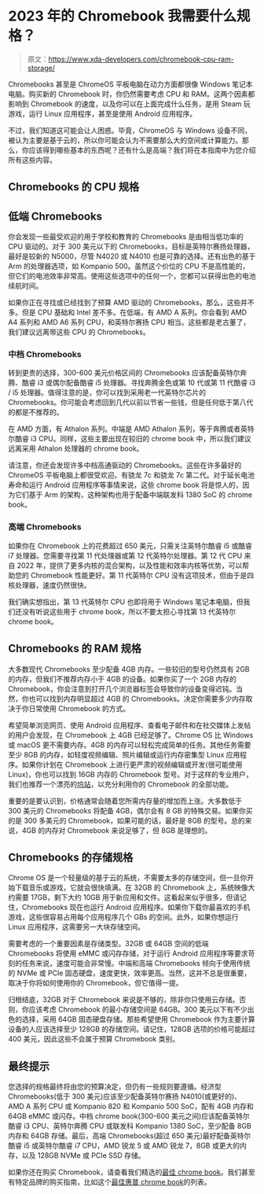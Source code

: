 # 2023 年的 Chromebook 我需要什么规格？

> 原文：<https://www.xda-developers.com/chromebook-cpu-ram-storage/>

Chromebooks 甚至是 ChromeOS 平板电脑在动力方面都很像 Windows 笔记本电脑。购买新的 Chromebook 时，你仍然需要考虑 CPU 和 RAM。这两个因素都影响到 Chromebook 的速度，以及你可以在上面完成什么任务，是用 Steam 玩游戏，运行 Linux 应用程序，甚至是使用 Android 应用程序。

不过，我们知道这可能会让人困惑。毕竟，ChromeOS 与 Windows 设备不同，被认为主要是基于云的，所以你可能会认为不需要那么大的空间或计算能力。那么，你应该得到哪些基本的东西呢？还有什么是高端？我们将在本指南中为您介绍所有这些内容。

## Chromebooks 的 CPU 规格

## 低端 Chromebooks

你会发现一些最受欢迎的用于学校和教育的 Chromebooks 是由相当低功率的 CPU 驱动的。对于 300 美元以下的 Chromebooks，目标是英特尔赛扬处理器，最好是较新的 N5000，尽管 N4020 或 N4010 也是可靠的选择。还有出色的基于 Arm 的处理器选项，如 Kompanio 500。虽然这个价位的 CPU 不是高性能的，但它们的电池效率非常高。使用这些选项中的任何一个，您都可以获得出色的电池续航时间。

如果你正在寻找或已经找到了预算 AMD 驱动的 Chromebooks，那么，这些并不多。但是 CPU 基础和 Intel 差不多。在低端，有 AMD A 系列。你会看到 AMD A4 系列和 AMD A6 系列 CPU，和英特尔赛扬 CPU 相当。这些都是老古董了，我们建议远离带这些 CPU 的 Chromebooks。

### 中档 Chromebooks

转到更贵的选择，300-600 美元价格区间的 Chromebooks 应该配备英特尔奔腾、酷睿 i3 或偶尔配备酷睿 i5 处理器。寻找奔腾金色或第 10 代或第 11 代酷睿 i3 / i5 处理器。值得注意的是，你可以找到采用老一代英特尔芯片的 Chromebooks。你可能会考虑回到几代以前以节省一些钱，但是任何低于第八代的都是不推荐的。

在 AMD 方面，有 Athalon 系列。中端是 AMD Athalon 系列，等于奔腾或者英特尔酷睿 i3 CPU。同样，这些主要出现在较旧的 chrome book 中，所以我们建议远离采用 Athalon 处理器的 chrome book。

请注意，你还会发现许多中档高通驱动的 Chromebooks。这些在许多最好的 ChromeOS 平板电脑上都很受欢迎。有骁龙 7c 和骁龙 7c 第二代。对于延长电池寿命和运行 Android 应用程序等事情来说，这些 chrome book 将是惊人的，因为它们基于 Arm 的架构，这种架构也用于配备中端联发科 1380 SoC 的 chrome book。

### 高端 Chromebooks

如果你在 Chromebook 上的花费超过 650 美元，只需关注英特尔酷睿 i5 或酷睿 i7 处理器。您需要寻找第 11 代处理器或第 12 代英特尔处理器。第 12 代 CPU 来自 2022 年，提供了更多内核的混合架构，以及性能和效率内核等优势，可以帮助您的 Chromebook 性能更好。第 11 代英特尔 CPU 没有这项技术，但由于是四核处理器，速度仍然很快。

我们确实想指出，第 13 代英特尔 CPU 也即将用于 Windows 笔记本电脑，但我们还没有听说这些用于 chrome book，所以不要太担心寻找第 13 代英特尔 chrome book。

## Chromebooks 的 RAM 规格

大多数现代 Chromebooks 至少配备 4GB 内存。一些较旧的型号仍然具有 2GB 的内存，但我们不推荐内存小于 4GB 的设备。如果你买了一个 2GB 内存的 Chromebook，你会注意到打开几个浏览器标签会导致你的设备变得迟钝。当然，你也可以找到内存明显超过 4GB 的 Chromebooks。决定你需要多少内存取决于你日常使用 Chromebook 的方式。

希望简单浏览网页、使用 Android 应用程序、查看电子邮件和在社交媒体上发帖的用户会发现，在 Chromebook 上 4GB 已经足够了。Chrome OS 比 Windows 或 macOS 更不需要内存。4GB 的内存可以轻松完成简单的任务。其他任务需要至少 8GB 的内存，如轻度视频编辑、照片编辑或运行内存密集型 Linux 应用程序。如果你计划在 Chromebook 上进行更严肃的视频编辑或开发(很可能使用 Linux)，你也可以找到 16GB 内存的 Chromebook 型号。对于这样的专业用户，我们也推荐一个漂亮的[坞站](https://www.xda-developers.com/best-docking-stations-chromebooks/)，以充分利用你的 Chromebook 的全部功能。

重要的是要认识到，价格通常会随着您所需内存量的增加而上涨。大多数低于 300 美元的 Chromebooks 将配备 4GB，偶尔会有 8 GB 的特殊交易。如果你买的是 300 多美元的 Chromebook，如果可能的话，最好是 8GB 的型号。总的来说，4GB 的内存对 Chromebook 来说足够了，但 8GB 是理想的。

## Chromebooks 的存储规格

Chrome OS 是一个轻量级的基于云的系统，不需要太多的存储空间，但一旦你开始下载音乐或游戏，它就会很快填满。在 32GB 的 Chromebook 上，系统映像大约需要 17GB，剩下大约 10GB 用于新应用和文件。这看起来似乎很多，但请记住，Chromebooks 现在也运行 Android 应用程序。如果你下载你最喜欢的手机游戏，这些很容易占用每个应用程序几个 GBs 的空间。此外，如果你想运行 Linux 应用程序，这需要另一大块存储空间。

需要考虑的一个重要因素是存储类型。32GB 或 64GB 空间的低端 Chromebooks 将使用 eMMC 或闪存存储，对于运行 Android 应用程序等要求苛刻的任务来说，速度可能会非常慢。中端和高端 Chromebooks 倾向于使用传统的 NVMe 或 PCIe 固态硬盘，速度更快，效率更高。当然，这并不总是很重要，取决于你将如何使用你的 Chromebook，但它值得一提。

归根结底，32GB 对于 Chromebook 来说是不够的，除非你只使用云存储。否则，你应该考虑 Chromebook 的最小存储空间是 64GB。300 美元以下有不少出色的选择，采用 64GB 固态硬盘存储。那些希望使用 Chromebook 作为主要计算设备的人应该选择至少 128GB 的存储空间。请记住，128GB 选项的价格可能超过 400 美元，因此这些不会属于预算 Chromebook 类别。

## 最终提示

您选择的规格最终将由您的预算决定，但仍有一些规则要遵循。经济型 Chromebooks(低于 300 美元)应该至少配备英特尔赛扬 N4010(或更好的)、AMD A 系列 CPU 或 Kompanio 820 和 Kompanio 500 SoC，配有 4GB 内存和 64GB eMMC 或闪存。中档 chrome book(300-600 美元之间)应该配备英特尔酷睿 i3 CPU、英特尔奔腾 CPU 或联发科 Kompanio 1380 SoC，至少配备 8GB 内存和 64GB 存储。最后，高端 Chromebooks(超过 650 美元)最好配备英特尔酷睿 i5 或英特尔酷睿 i7 CPU，AMD 锐龙 5 或 AMD 锐龙 7，8GB 或更大的内存，以及 128GB NVMe 或 PCIe SSD 存储。

如果你还在购买 Chromebook，请查看我们精选的[最佳 chrome book](https://www.xda-developers.com/best-chromebooks/)。我们甚至有特定品牌的购买指南，比如这个[最佳惠普 chrome book](https://www.xda-developers.com/best-hp-chromebooks)的列表。